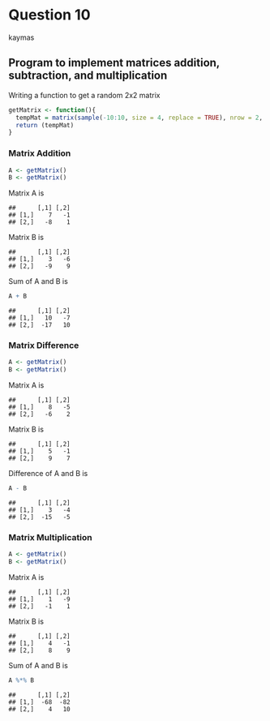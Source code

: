 Question 10
================
kaymas

Program to implement matrices addition, subtraction, and multiplication
-----------------------------------------------------------------------

Writing a function to get a random 2x2 matrix

``` r
getMatrix <- function(){
  tempMat = matrix(sample(-10:10, size = 4, replace = TRUE), nrow = 2, ncol = 2)
  return (tempMat)
}
```

### Matrix Addition

``` r
A <- getMatrix()
B <- getMatrix()
```

Matrix A is

    ##      [,1] [,2]
    ## [1,]    7   -1
    ## [2,]   -8    1

Matrix B is

    ##      [,1] [,2]
    ## [1,]    3   -6
    ## [2,]   -9    9

Sum of A and B is

``` r
A + B
```

    ##      [,1] [,2]
    ## [1,]   10   -7
    ## [2,]  -17   10

### Matrix Difference

``` r
A <- getMatrix()
B <- getMatrix()
```

Matrix A is

    ##      [,1] [,2]
    ## [1,]    8   -5
    ## [2,]   -6    2

Matrix B is

    ##      [,1] [,2]
    ## [1,]    5   -1
    ## [2,]    9    7

Difference of A and B is

``` r
A - B
```

    ##      [,1] [,2]
    ## [1,]    3   -4
    ## [2,]  -15   -5

### Matrix Multiplication

``` r
A <- getMatrix()
B <- getMatrix()
```

Matrix A is

    ##      [,1] [,2]
    ## [1,]    1   -9
    ## [2,]   -1    1

Matrix B is

    ##      [,1] [,2]
    ## [1,]    4   -1
    ## [2,]    8    9

Sum of A and B is

``` r
A %*% B
```

    ##      [,1] [,2]
    ## [1,]  -68  -82
    ## [2,]    4   10

